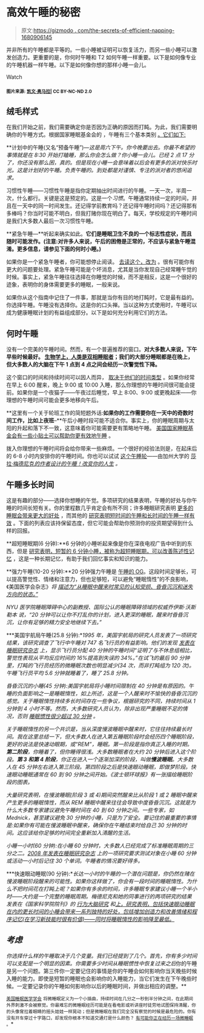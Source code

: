 # 高效午睡的秘密

> 原文:[https://gizmodo . com/the-secrets-of-efficient-napping-1680906145](https://gizmodo.com/the-secrets-of-highly-efficient-napping-1680906145)

并非所有的午睡都是平等的。一些小睡被证明可以恢复活力，而另一些小睡可以激发创造力。更重要的是，你何时午睡和 T2 如何午睡一样重要。以下是如何像专业的午睡机器一样午睡。以下是如何像你想的那样小睡一会儿。

Watch

#### <small>图片来源:</small> [<small>凯文·奥马拉</small>](https://flic.kr/p/647QjQ)<small>| CC BY-NC-ND 2.0</small>

## 绒毛样式

在我们开始之前，我们需要确定你是否因为正确的原因而打盹。为此，我们需要明确你的午睡方式。根据国家睡眠基金会的 ，午睡有三个基本类别 [。它们如下:](http://sleepfoundation.org/sleep-topics/napping)

**计划中的午睡(又名“预备午睡”)—**这是周六下午。你今晚要出去。你最不希望的事情就是在 8:30 开始打瞌睡，那么你会怎么做？你小睡一会儿。已经 2 点 17 分了，你还没有那么困，真的。但是现在小睡一会意味着以后会有更多的派对快乐时光。这是计划好的午睡。负责午睡的*。到处都是对谨慎、专注的派对者的悠闲追求。*

习惯性午睡——习惯性午睡是指你定期抽出时间进行的午睡。一天一次，半周一次，什么都行。关键是这是预定的。这是一个*习惯*。午睡通常持续一定的时间，并且在一天中的同一时间发生。还记得学前教育吗？还记得午睡时间吗？还记得那有多棒吗？你当时可能不明白，但我打赌你现在明白了。每天，学校规定的午睡时间是我们大多数人最后一次习惯性午睡。

**紧急午睡—**听起来确实如此。**它们是睡眠卫生不良的一个标志性症状，而且随时可能发作。(注意:对许多人来说，午后的困倦是正常的，不应该与紧急午睡混淆。更多信息，请参见下面的何时小睡。)**

如果你是一个紧急午睡者，你可能想停止阅读。 [去读这个，改为](https://gizmodo.com/this-is-why-you-arent-sleeping-right-990453669) 。很有可能你有更大的问题要处理。紧急午睡可能是个坏消息，尤其是当你发现自己经常睡午觉的时候。事实上，紧急午睡往往选择在你睡觉的时候，而不是相反，这是一个很好的迹象，表明你的身体需要更多的睡眠，一般来说。

如果你从这个指南中记住了一件事，那就是当你有目的地打盹时，它是最有益的。你选择午睡。午睡没有选择你。这是你的口头禅。当以这种方式使用时，午睡可以成为健康睡眠计划的有益组成部分。以下是如何充分利用它们的方法。

## **何时午睡**

没有一个完美的午睡时间。然而，有一个普遍推荐的窗口。**对大多数人来说，下午早些时候最好。 [生物学上，人类是双相睡眠者](http://onlinelibrary.wiley.com/doi/10.1111/j.1365-2869.1992.tb00019.x/abstract)；我们的大部分睡眠都是在晚上，但大多数人的大脑在下午 1 点到 4 点之间会经历一次警觉性下降。**

这个窗口的时间和持续时间可以因人而异， [取决于他们的时间类型](https://gizmodo.com/your-bodys-internal-clock-is-at-war-with-society-5910046) 。如果你经常在早上 6:00 醒来，晚上 9:00 或 10:00 入睡，那么你理想的午睡时间很可能会提前。如果你是一个夜猫子——午夜过后睡觉，早上 8:00、9:00 或更晚起床——你理想的午睡时间可能会更多地移向午后。

**这里有一个关于轮班工作的简短题外话:**如果你的工作需要你在一天中的奇数时间工作，比如上夜班**–**午后小睡时段可能不适合你。事实上，你的睡眠周期与太阳的升起和落下不一致，这意味着你可能需要更有策略地午睡。 [美国国家睡眠基金会有一些小贴士可以帮助你更有效地午睡](http://sleepfoundation.org/tips-help-shift-workers-nap-more-effectively) 。

拨入你理想的午睡时间将会给你带来一些麻烦。一个很好的经验法则是，在起床后的 6-8 小时内安排你的午睡时间。你也可以试试 [这个午睡轮](http://saramednick.com/htmls/book/napwheel.htm)——由加州大学的 [莎拉·梅德尼克](https://www.youtube.com/watch?v=MklZJprP5F0)[*的作者设计的午睡！改变你的人生*](http://www.saramednick.com/) *。*

## 午睡多长时间

这是有趣的部分——选择你想睡的午觉。多项研究的结果表明，午睡的好处与你午睡的时间长短有关。你的里程数几乎肯定会有所不同；许多睡眠研究表明 [更多的睡眠会带来更大的好处](http://www.ncbi.nlm.nih.gov/pubmed/7792499) ，而其他的 [研究表明短时间的午睡和长时间的午睡一样有效](http://www.journalsleep.org/Articles/280710.pdf) 。下面的列表应该持保留态度，但它可能会帮助你预测你的投资期望得到什么样的回报。

**超短睡眠期(6 分钟):**6 分钟的小睡听起来像是你在深夜电视广告中听到的东西，但是 [研究表明，短暂的 6 分钟小睡，被称为超短睡眠期，可以改善陈述性记忆](http://onlinelibrary.wiley.com/doi/10.1111/j.1365-2869.2008.00622.x/full) ，这是一种长期记忆，有助于我们回忆事实和知识的能力。

**强力午睡(10-20 分钟):**20 分钟强力午睡是 [午睡的 OG](https://gizmodo.com/the-science-behind-power-naps-and-why-theyre-so-damne-1401366016)。这段时间足够长，可以提高警觉性、情绪和注意力，但也足够短，可以避免“睡眠惰性”的不良影响，《美国医学会杂志》[](http://jama.jamanetwork.com/article.aspx?articleid=202171)*将 [描述为“从睡眠中醒来时常见的认知受损、昏昏沉沉和迷失方向的状态。”](http://jama.jamanetwork.com/article.aspx?articleid=202171)*

*NYU 医学院睡眠障碍中心的副教授、国际公认的睡眠障碍领域的权威乔伊斯·沃斯勒本 说，“20 分钟可以让你不打乱你的计划，进入更深的睡眠，醒来时昏昏沉沉，让你有足够的精力安全地继续下去。”*

***美国宇航局午睡(25.8 分钟):**1995 年，美国宇航局的研究人员发表了一项研究结果，该研究调查了飞行中午睡对 747 名飞行员的有益影响。他们的发现 [发表在](http://www.alertsol.com/downloads/sb_alertsol/strat_naps.pdf) [*睡眠研究杂志*](http://www.alertsol.com/downloads/sb_alertsol/strat_naps.pdf) 上，显示飞行员分配 40 分钟的午睡时间“证明了与不休息组相比，警觉性表现从平均反应时间的 16%提高到失误的 34%。”在试飞的最后 90 分钟里，打盹的飞行员经历的微睡眠次数也明显减少(34 次，而非打盹组为 120 次)。午睡飞行员平均 5.6 分钟就睡着了，睡了 25.8 分钟。*

*昏昏沉沉的小睡(45 分钟):美国宇航局将小睡时间限制在 40 分钟是有原因的。午睡的负面影响之一是睡眠惰性，如上所述，这是一个人醒来时不愉快的昏昏沉沉的感觉。关于睡眠惰性持续多长时间存在一些争议，根据研究的不同，持续时间从 1 分钟到 4 小时不等。然而，大多数研究人员认为，除非出现严重睡眠不足的情况，否则 [睡眠惯性很少超过 30 分钟](http://www.smrv-journal.com/article/S1087-0792(00)90098-4/abstract) 。*

*关于睡眠惰性的另一个共识是，当从深度慢波睡眠中醒来时，它往往持续最长时间。我在这里总结一下，但大多数人在进入第五睡眠阶段时会经历四个睡眠阶段，更好的说法是快速动眼期，或“REM”，睡眠。第一阶段是指你真正入睡的时期。**第二阶段**，你睡着了，但你睡得很浅。大多数睡眠者在大约 20 分钟后进入这个阶段。**第 3 和第 4 阶段**，你正在进入一个逐渐加深的阶段，叫做**慢波睡眠**。大多数人在 45 分钟左右进入第三阶段。第四阶段之后是快速眼动睡眠，即做梦阶段。快速眼动睡眠通常在 60 到 90 分钟之间开始。《波士顿环球报》有一张描绘睡眠阶段的图表。*

*大量研究表明，在慢波睡眠(阶段 3 或 4)期间突然醒来比从阶段 1 或 2 睡眠中醒来产生更多的睡眠惰性，而从 REM 睡眠中醒来往往会导致中度昏昏沉沉。这就是为什么大多数专家建议避免午睡时间在 40 到 60 分钟之间。一些专家，如 Mednick，甚至建议避免 30 分钟的小睡，只是为了安全。要记住的最重要的事情是:如果你有可能在慢波睡眠中醒来，确保你在午睡结束时给自己 30 分钟的时间。这应该给你足够的时间完全重新加入清醒的生活。*

*小睡一小时(60 分钟):在小睡 60 分钟时，大多数人已经完成了标准睡眠周期的三分之二。[2008 年发表在*睡眠研究杂志*](http://onlinelibrary.wiley.com/doi/10.1111/j.1365-2869.2008.00622.x/abstract) 上的一项研究要求测试对象在小睡 60 分钟或活动一小时后记住 30 个单词。午睡者的情况要好得多。*

***快速眼动睡眠(90 分钟):**长达一小时的午睡的一个潜在问题是，你仍然在赌在慢波睡眠阶段醒来的可能性。如果你这样做了，你会有一段时间的睡眠惰性。为什么不把时间花在打盹上呢？如果你有多余的时间，许多睡眠专家建议小睡一个半小时——大约是一个完整的睡眠周期。梅德尼克和她的同事进行的两项研究的结果发表在《国家科学院院刊》的 [*行为大脑研究*](http://www.ncbi.nlm.nih.gov/pmc/articles/PMC2603066/) 和[*上，研究表明，包括快速眼动睡眠在内的更长时间的小睡会带来一系列独特的好处，包括增加创造力和改善情绪和程序记忆(在学习新技能时很有价值)——同时将睡眠惰性的影响降至最低。*](http://www.pnas.org/content/106/25/10130.full)*

## *考虑*

*你选择什么样的午睡取决于几个变量。我们已经提到了几个。首先，你有多少时间可以支配是一个明显的因素。你需要多少时间从睡眠惯性中恢复过来之后*你的午睡是另一个问题。第三件你一定要记住的事情是你的午睡会如何影响你当天晚些时候入睡的能力。即使是短暂的睡眠也会影响你的入睡能力，当它们发生在下午晚些时候。一定要记录你的午睡如何影响你以后的睡眠时间，并做出相应的调整。**

*<small>*</small>[<small>美国睡眠医学学会</small>](http://www.aasmnet.org/) <small>将微睡眠定义为一个小插曲，持续时间在几分之一秒到半分钟之间，在此期间外界刺激不会被察觉。你最难忘的微睡眠经历可能是在看电影或听讲座时徒劳地试图保持清醒，你的头像耷拉着眼睛的摇头娃娃一样晃动；但是微睡眠在我们完全没有察觉的时候是最危险的。你有没有开车穿过十字路口，却发现你根本不知道交通灯是什么颜色？</small> [<small>有可能你正在经历一场微睡眠</small>](http://www.sleepdex.org/microsleep.htm) <small>。</small>*